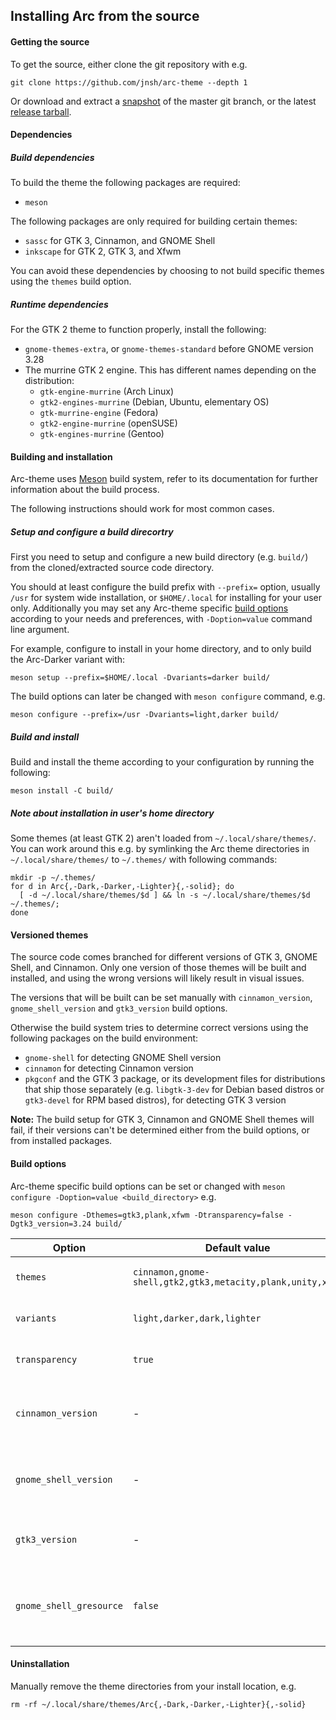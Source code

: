## Installing Arc from the source

#### Getting the source

To get the source, either clone the git repository with e.g.

    git clone https://github.com/jnsh/arc-theme --depth 1

Or download and extract a [snapshot](https://github.com/jnsh/arc-theme/archive/master.zip) of the master git branch, or the latest [release tarball](https://github.com/jnsh/arc-theme/releases/latest).

#### Dependencies

##### Build dependencies

To build the theme the following packages are required:
* `meson`

The following packages are only required for building certain themes:
* `sassc` for GTK 3, Cinnamon, and GNOME Shell
* `inkscape` for GTK 2, GTK 3, and Xfwm

You can avoid these dependencies by choosing to not build specific themes using the `themes` build option.

##### Runtime dependencies

For the GTK 2 theme to function properly, install the following:
* `gnome-themes-extra`, or `gnome-themes-standard` before GNOME version 3.28
* The murrine GTK 2 engine. This has different names depending on the distribution:
  * `gtk-engine-murrine` (Arch Linux)
  * `gtk2-engines-murrine` (Debian, Ubuntu, elementary OS)
  * `gtk-murrine-engine` (Fedora)
  * `gtk2-engine-murrine` (openSUSE)
  * `gtk-engines-murrine` (Gentoo)

#### Building and installation

Arc-theme uses [Meson](https://mesonbuild.com/) build system, refer to its documentation for further information about the build process.

The following instructions should work for most common cases.

##### Setup and configure a build direcortry

First you need to setup and configure a new build directory (e.g. `build/`) from the cloned/extracted source code directory.

You should at least configure the build prefix with `--prefix=` option, usually `/usr` for system wide installation, or `$HOME/.local` for installing for your user only. Additionally you may set any Arc-theme specific [build options](#build-options) according to your needs and preferences, with `-Doption=value` command line argument.

For example, configure to install in your home directory, and to only build the Arc-Darker variant with:

    meson setup --prefix=$HOME/.local -Dvariants=darker build/

The build options can later be changed with `meson configure` command, e.g.

    meson configure --prefix=/usr -Dvariants=light,darker build/

##### Build and install

Build and install the theme according to your configuration by running the following:

    meson install -C build/

##### Note about installation in user's home directory

Some themes (at least GTK 2) aren't loaded from `~/.local/share/themes/`. You can work around this e.g. by symlinking the Arc theme directories in `~/.local/share/themes/` to `~/.themes/` with following commands:

    mkdir -p ~/.themes/
    for d in Arc{,-Dark,-Darker,-Lighter}{,-solid}; do
      [ -d ~/.local/share/themes/$d ] && ln -s ~/.local/share/themes/$d ~/.themes/;
    done

#### Versioned themes

The source code comes branched for different versions of GTK 3, GNOME Shell, and Cinnamon. Only one version of those themes will be built and installed, and using the wrong versions will likely result in visual issues.

The versions that will be built can be set manually with `cinnamon_version`, `gnome_shell_version` and `gtk3_version` build options.

Otherwise the build system tries to determine correct versions using the following packages on the build environment:
* `gnome-shell` for detecting GNOME Shell version
* `cinnamon` for detecting Cinnamon version
* `pkgconf` and the GTK 3 package, or its development files for distributions that ship those separately (e.g. `libgtk-3-dev` for Debian based distros or `gtk3-devel` for RPM based distros), for detecting GTK 3 version

**Note:** The build setup for GTK 3, Cinnamon and GNOME Shell themes will fail, if their versions can't be determined either from the build options, or from installed packages.

#### Build options

Arc-theme specific build options can be set or changed with `meson configure -Doption=value <build_directory>` e.g.

    meson configure -Dthemes=gtk3,plank,xfwm -Dtransparency=false -Dgtk3_version=3.24 build/

Option | Default value | Description
--- | --- | ---
`themes` | `cinnamon,gnome-shell,gtk2,gtk3,metacity,plank,unity,xfwm` | List of themes to build
`variants` | `light,darker,dark,lighter` |  List of theme variants to build
`transparency` | `true` | Enable or disable transparency
`cinnamon_version` | - | Build Cinnamon theme for specific version
`gnome_shell_version` | - | Build GNOME Shell theme for specific version
`gtk3_version` | - | Build GTK 3 theme for specific version
`gnome_shell_gresource` | `false` | Compile GNOME Shell theme into a gresource file

#### Uninstallation

Manually remove the theme directories from your install location, e.g.

    rm -rf ~/.local/share/themes/Arc{,-Dark,-Darker,-Lighter}{,-solid}
